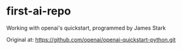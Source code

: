 # first-ai-repo

Working with openai's quickstart, programmed by James Stark

Original at: https://github.com/openai/openai-quickstart-python.git
